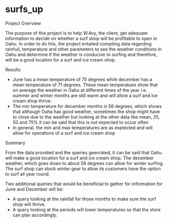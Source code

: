 # surfs_up

Project Overview 

The purpose of this project is to help W.Avy, the client, get adequate information to decide on whether a surf shop will be profitable to open in Oahu. In order to do this, the project entailed compiling data regarding rainfull, temperature and other parameters to see the weather conditions in Oahu and determine if the weather is conducive to surfing and therefore, will be a good location for a surf and ice cream shop. 


Results 

- June has a mean temperature of 75 degrees while december has a mean temperature of 71 degrees. These mean temperatues show that on average the weather in Oahu at different times of the year i.e. summer and winter months are still warm and will allow a surf and ice cream shop thrive. 
- The min temperature for december months is 56 degrees, which shows that although Ouha has good weather, sometimes the shop might have to close due to the weather but looking at the other data like mean, 25, 50 and 75% it can be said that this is not expected to occur often 
- In general, the min and max temperatures are as exptected and will allow for operations of a surf and ice cream shop 



Summary 


From the data provided and the queries geenrated, it can be said that Oahu will make a good location for a surf and ice cream shop. The december weather, which goes down to about 56 degrees can allow for winter surfing. The surf shop can stock winter gear to allow its customers have the option to surf all year round. 

Two additional queries that would be beneficial to gather for information for June and December will be: 
- A query looking at the rainfall for those months to make sure the surf shop will thrive. 
- A query looking at the periods will lower temperatures so that the store can plan accordingly. 
